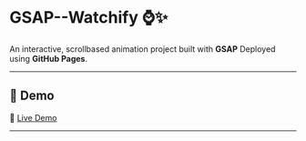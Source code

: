 # GSAP--Watchify ⌚✨

An interactive, scrollbased animation project built with **GSAP**
Deployed using **GitHub Pages**.

---

## 🚀 Demo
🔗 [Live Demo](https://hinaimran26.github.io/GSAP--Watchify/)  

---
